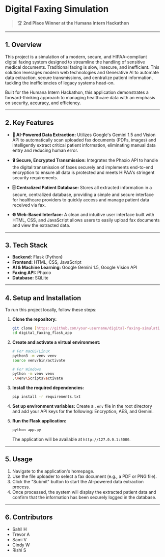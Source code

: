 # Digital Faxing Simulation

> 🏆 **2nd Place Winner at the Humana Intern Hackathon**

---

## 1. Overview

This project is a simulation of a modern, secure, and HIPAA-compliant digital faxing system designed to streamline the handling of sensitive medical documents. Traditional faxing is slow, insecure, and inefficient. This solution leverages modern web technologies and Generative AI to automate data extraction, secure transmissions, and centralize patient information, tackling the inefficiencies of legacy systems head-on.

Built for the Humana Intern Hackathon, this application demonstrates a forward-thinking approach to managing healthcare data with an emphasis on security, accuracy, and efficiency.

---

## 2. Key Features

* **🤖 AI-Powered Data Extraction:** Utilizes Google's Gemini 1.5 and Vision API to automatically scan uploaded fax documents (PDFs, images) and intelligently extract critical patient information, eliminating manual data entry and reducing human error.

* **🔒 Secure, Encrypted Transmission:** Integrates the Phaxio API to handle the digital transmission of faxes securely and implements end-to-end encryption to ensure all data is protected and meets HIPAA's stringent security requirements.

* **🗄️ Centralized Patient Database:** Stores all extracted information in a secure, centralized database, providing a simple and secure interface for healthcare providers to quickly access and manage patient data received via fax.

* **🌐 Web-Based Interface:** A clean and intuitive user interface built with HTML, CSS, and JavaScript allows users to easily upload fax documents and view the extracted data.

---

## 3. Tech Stack

* **Backend:** Flask (Python)
* **Frontend:** HTML, CSS, JavaScript
* **AI & Machine Learning:** Google Gemini 1.5, Google Vision API
* **Faxing API:** Phaxio
* **Database:** SQLite

---

## 4. Setup and Installation

To run this project locally, follow these steps:

1. **Clone the repository:**
   ```bash
   git clone [https://github.com/your-username/digital-faxing-simulation.git](https://github.com/your-username/digital-faxing-simulation.git)
   cd digital_faxing_flask_app
   ```

2. **Create and activate a virtual environment:**
   ```bash
   # For macOS/Linux
   python3 -m venv venv
   source venv/bin/activate
   
   # For Windows
   python -m venv venv
   .\venv\Scripts\activate
   ```

3. **Install the required dependencies:**
   ```bash
   pip install -r requirements.txt
   ```

4. **Set up environment variables:**
   Create a `.env` file in the root directory and add your API keys for the following: Encryption, AES, and Gemini.

5. **Run the Flask application:**
   ```bash
   python app.py
   ```
   The application will be available at `http://127.0.0.1:5000`.

---

## 5. Usage

1. Navigate to the application's homepage.
2. Use the file uploader to select a fax document (e.g., a PDF or PNG file).
3. Click the "Submit" button to start the AI-powered data extraction process.
4. Once processed, the system will display the extracted patient data and confirm that the information has been securely logged in the database.

---

## 6. Contributors

* Sahil H
* Trevor A
* Sami V
* Cindy W
* Rishi S
